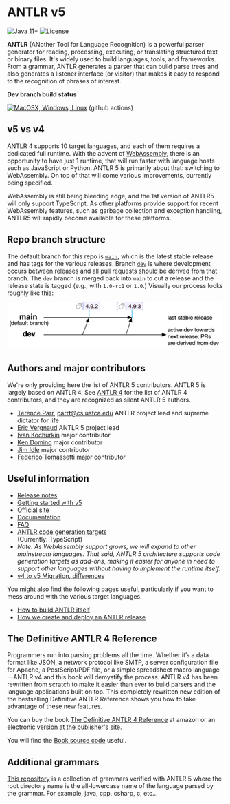 # ANTLR v5

[![Java 11+](https://img.shields.io/badge/java-11+-4c7e9f.svg)](http://java.oracle.com)
[![License](https://img.shields.io/badge/license-BSD-blue.svg)](https://raw.githubusercontent.com/antlr/antlr4/master/LICENSE.txt)

**ANTLR** (ANother Tool for Language Recognition) is a powerful parser generator for reading, processing, executing, or translating structured text or binary files. It's widely used to build languages, tools, and frameworks. From a grammar, ANTLR generates a parser that can build parse trees and also generates a listener interface (or visitor) that makes it easy to respond to the recognition of phrases of interest.

**Dev branch build status**

[![MacOSX, Windows, Linux](https://github.com/antlr/antlr5/actions/workflows/hosted.yml/badge.svg)](https://github.com/antlr/antlr5/actions/workflows/hosted.yml) (github actions)

## v5 vs v4

ANTLR 4 supports 10 target languages, and each of them requires a dedicated full runtime.
With the advent of [WebAssembly](https://webassembly.org), there is an opportunity to have just 1 runtime, that will run faster with language hosts such as JavaScript or Python.
ANTLR 5 is primarily about that: switching to WebAssembly.
On top of that will come various improvements, currently being specified.

WebAssembly is still being bleeding edge, and the 1st version of ANTLR5 will only support TypeScript.
As other platforms provide support for recent WebAssembly features, such as garbage collection and exception handling, ANTLR5 will rapidly become available for these platforms.

## Repo branch structure

The default branch for this repo is [`main`](https://github.com/antlr/antlr5/tree/main), which is the latest stable release and has tags for the various releases.  Branch [`dev`](https://github.com/antlr/antlr5/tree/dev) is where development occurs between releases and all pull requests should be derived from that branch. The `dev` branch is merged back into `main` to cut a release and the release state is tagged (e.g., with `1.0-rc1` or `1.0`.) Visually our process looks roughly like this:

<img src="doc/images/new-antlr-branches.png" width="500">

## Authors and major contributors
We're only providing here the list of ANTLR 5 contributors. ANTLR 5 is largely based on ANTLR 4. See [ANTLR 4](https://github.com/antlr/antlr4) for the list of ANTLR 4 contributors, and they are recognized as silent ANTLR 5 authors.

* [Terence Parr](http://www.cs.usfca.edu/~parrt/), parrt@cs.usfca.edu
ANTLR project lead and supreme dictator for life
* [Eric Vergnaud](https://github.com/ericvergnaud) ANTLR 5 project lead
* [Ivan Kochurkin](https://github.com/KvanTTT) major contributor
* [Ken Domino](https://github.com/kaby76) major contributor
* [Jim Idle](https://github.com/jimidle) major contributor
* [Federico Tomassetti](https://github.com/ftomassetti) major contributor

## Useful information

* [Release notes](https://github.com/antlr/antlr5/releases)
* [Getting started with v5](https://github.com/antlr/antlr5/blob/main/doc/getting-started.md)
* [Official site](http://www.antlr.org/)
* [Documentation](https://github.com/antlr/antlr5/blob/main/doc/index.md)
* [FAQ](https://github.com/antlr/antlr5/blob/main/doc/faq/index.md)
* [ANTLR code generation targets](https://github.com/antlr/antlr5/blob/main/doc/targets.md)<br>(Currently: TypeScript)
* _Note: As WebAssembly support grows, we will expand to other mainstream languages. That said, ANTLR 5 architecture supports code generation targets as add-ons, making it easier for anyone in need to support other languages without having to implement the runtime itself._
* [v4 to v5 Migration, differences](https://github.com/antlr/antlr5/blob/main/doc/faq/general.md)

You might also find the following pages useful, particularly if you want to mess around with the various target languages.
 
* [How to build ANTLR itself](https://github.com/antlr/antlr5/blob/main/doc/building-antlr.md)
* [How we create and deploy an ANTLR release](https://github.com/antlr/antlr5/blob/main/doc/releasing-antlr.md)

## The Definitive ANTLR 4 Reference

Programmers run into parsing problems all the time. Whether it’s a data format like JSON, a network protocol like SMTP, a server configuration file for Apache, a PostScript/PDF file, or a simple spreadsheet macro language—ANTLR v4 and this book will demystify the process. ANTLR v4 has been rewritten from scratch to make it easier than ever to build parsers and the language applications built on top. This completely rewritten new edition of the bestselling Definitive ANTLR Reference shows you how to take advantage of these new features.

You can buy the book [The Definitive ANTLR 4 Reference](http://amzn.com/1934356999) at amazon or an [electronic version at the publisher's site](https://pragprog.com/book/tpantlr2/the-definitive-antlr-4-reference).

You will find the [Book source code](http://pragprog.com/titles/tpantlr2/source_code) useful.

## Additional grammars

[This repository](https://github.com/antlr/grammars-v5) is a collection of grammars verified with ANTLR 5 where the
root directory name is the all-lowercase name of the language parsed
by the grammar. For example, java, cpp, csharp, c, etc...
